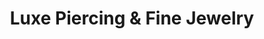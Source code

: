 ---
title: "Luxe Piercing & Fine Jewelry"
url: /state-college/luxe-piercing-und-fine-jewelry/
shop: Piercing
---